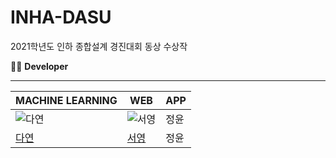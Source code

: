 # INHA-DASU
2021학년도 인하 종합설계 경진대회 동상 수상작

👩‍💻 **Developer**
___
|MACHINE LEARNING|WEB|APP|
|--|--|--|
|![다연](https://avatars.githubusercontent.com/u/96629346?v=4)|![서영](https://avatars.githubusercontent.com/u/88052367?v=4)|정윤|
|[다연](https://github.com/nae-room)|[서영](https://github.com/syoung102)|정윤|